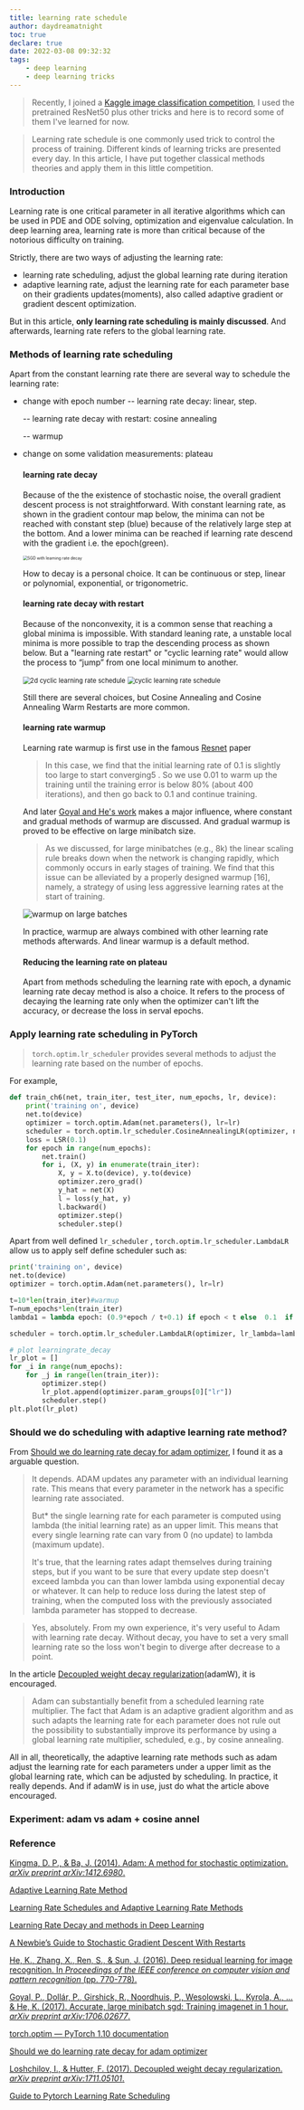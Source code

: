```yaml
---
title: learning rate schedule
author: daydreamatnight
toc: true
declare: true
date: 2022-03-08 09:32:32
tags:
	- deep learning
	- deep learning tricks
---
```


>Recently, I joined a [Kaggle image classification competition](https://www.kaggle.com/c/classify-leaves/), I used the pretrained ResNet50 plus other tricks and here is to record some of them I've learned for now.

> Learning rate schedule is one commonly used trick to control the process of training. Different kinds of learning tricks are presented every day. In this article, I have put together classical methods theories and apply them in this little competition.

<!-- more -->

### Introduction

Learning rate is one critical parameter in all iterative algorithms which can be used in PDE and ODE solving, optimization and eigenvalue calculation. In deep learning area, learning rate is more than critical because of the notorious difficulty on training.

Strictly, there are two ways of adjusting the learning rate: 

- learning rate scheduling, adjust the global learning rate during iteration
- adaptive learning rate, adjust the learning rate for each parameter base on their gradients updates(moments), also called adaptive gradient or gradient descent optimization.

But in this article, **only learning rate scheduling is mainly discussed**. And afterwards, learning rate refers to the global learning rate.

### Methods of learning rate scheduling

Apart from the constant learning rate there are several way to schedule the learning rate:

- change with epoch number
  --  learning rate decay: linear, step.

  -- learning rate decay with restart: cosine annealing 

  -- warmup
  
- change on some validation measurements: plateau

  #### learning rate decay

  Because of the the existence of stochastic noise, the overall gradient descent process is not straightforward. With constant learning rate, as shown in the gradient contour map below, the minima can not be reached with constant step (blue) because of the relatively large step at the bottom. And a lower minima can be reached if learning rate descend with the gradient i.e. the epoch(green).
  
  <img src="SGD%20with%20learning%20rate%20decay.png" alt="SGD with learning rate decay" style="zoom:50%;" />
  
  How to decay is a personal choice. It can be continuous or step, linear or polynomial, exponential, or trigonometric.
  
  #### learning rate decay with restart
  
  Because of the nonconvexity, it is a common sense that reaching a global minima is impossible. With standard leaning rate, a unstable local minima is more possible to trap the descending process as shown below. But a "learning rate restart" or "cyclic learning rate" would allow the process to  “jump” from one local minimum to another.
  
  <img src="2d%20cyclic%20learning%20rate%20schedule.png" alt="2d cyclic learning rate schedule" style="zoom:80%;" />
  
  <img src="cyclic%20learning%20rate%20schedule.png" alt="cyclic learning rate schedule" style="zoom:80%;" />
  
  Still there are several choices, but Cosine Annealing and Cosine Annealing Warm Restarts are more common.
  
  #### learning rate warmup
  
   Learning rate warmup is first use in the famous [Resnet](https://openaccess.thecvf.com/content_cvpr_2016/papers/He_Deep_Residual_Learning_CVPR_2016_paper.pdf) paper
  
  > In this case, we find that the initial learning rate of 0.1 is slightly too large to start converging5 . So we use 0.01 to warm up the training until the training error is below 80% (about 400 iterations), and then go back to 0.1 and continue training.  
  
  And later [Goyal and He's work](https://arxiv.org/pdf/1706.02677.pdf) makes a major influence, where constant and gradual methods of warmup are discussed. And gradual warmup is proved to be effective on large minibatch size.
  
  > As we discussed, for large minibatches (e.g., 8k) the linear scaling rule breaks down when the network is changing rapidly, which commonly occurs in early stages of training. We find that this issue can be alleviated by a properly designed warmup [16], namely, a strategy of using less aggressive learning rates at the start of training. 
  
  <img src="warmup%20on%20large%20batches.png" alt="warmup on large batches" style="zoom:100%;" />
  
  In practice, warmup are always combined with other learning rate methods afterwards. And linear warmup is a default method.
  
  #### Reducing the learning rate on plateau
  
  Apart from methods scheduling the learning rate with epoch, a dynamic learning rate decay method is also a choice. It refers to the process of decaying the learning rate only when the optimizer can't lift the accuracy, or decrease the loss in serval epochs. 
  
### Apply learning rate scheduling in PyTorch

> `torch.optim.lr_scheduler` provides several methods to adjust the learning rate based on the number of epochs. 

For example, 

```python
def train_ch6(net, train_iter, test_iter, num_epochs, lr, device):
    print('training on', device)
    net.to(device)
    optimizer = torch.optim.Adam(net.parameters(), lr=lr)
    scheduler = torch.optim.lr_scheduler.CosineAnnealingLR(optimizer, num_epochs*len(train_iter)/10, eta_min=1e-9)
    loss = LSR(0.1) 
    for epoch in range(num_epochs):
        net.train()
        for i, (X, y) in enumerate(train_iter):
            X, y = X.to(device), y.to(device)
            optimizer.zero_grad()
            y_hat = net(X)
            l = loss(y_hat, y)
            l.backward()
            optimizer.step()
            scheduler.step()
```

Apart from well defined `lr_scheduler` ,  `torch.optim.lr_scheduler.LambdaLR` allow us to apply self define scheduler such as:

```python
print('training on', device)
net.to(device)
optimizer = torch.optim.Adam(net.parameters(), lr=lr)

t=10*len(train_iter)#warmup
T=num_epochs*len(train_iter)
lambda1 = lambda epoch: (0.9*epoch / t+0.1) if epoch < t else  0.1  if 0.5 * (1+math.cos(math.pi*(epoch - t)/(T-t)))<0.1 else 0.5 * (1+math.cos(math.pi*(epoch - t)/(T-t)))

scheduler = torch.optim.lr_scheduler.LambdaLR(optimizer, lr_lambda=lambda1)

# plot learningrate_decay
lr_plot = []
for _i in range(num_epochs):
    for _j in range(len(train_iter)):
        optimizer.step()
        lr_plot.append(optimizer.param_groups[0]["lr"])
        scheduler.step()
plt.plot(lr_plot)
```
### Should we do scheduling with adaptive learning rate method?

From [Should we do learning rate decay for adam optimizer](https://stackoverflow.com/questions/39517431/should-we-do-learning-rate-decay-for-adam-optimizer), I found it as a arguable question.

>It depends. ADAM updates any parameter with an individual learning rate. This means that every parameter in the network has a specific learning rate associated. 
>
>But* the single learning rate for each parameter is computed using lambda (the initial learning rate) as an upper limit. This means that every single learning rate can vary from 0 (no update) to lambda (maximum update).
>
>It's true, that the learning rates adapt themselves during training steps, but if you want to be sure that every update step doesn't exceed lambda you can than lower lambda using exponential decay or whatever. It can help to reduce loss during the latest step of training, when the computed loss with the previously associated lambda parameter has stopped to decrease.

>  Yes, absolutely. From my own experience, it's very useful to Adam with learning rate decay. Without decay, you have to set a very small learning rate so the loss won't begin to diverge after decrease to a point.

In the article [Decoupled weight decay regularization](https://arxiv.org/abs/1711.05101)(adamW), it is encouraged.

> Adam can substantially benefit from a scheduled learning rate multiplier. The fact that Adam is an adaptive gradient algorithm and as such adapts the learning rate for each parameter does not rule out the possibility to substantially improve its performance by using a global learning rate multiplier, scheduled, e.g., by cosine annealing.  

All in all, theoretically, the adaptive learning rate methods such as adam adjust the learning rate for each parameters under a upper limit as the global learning rate, which can be adjusted by scheduling. In practice, it really depends. And if adamW is in use, just do what the article above encouraged.

### Experiment: adam vs adam + cosine annel



### Reference

[Kingma, D. P., & Ba, J. (2014). Adam: A method for stochastic optimization. *arXiv preprint arXiv:1412.6980*.](https://arxiv.org/pdf/1412.6980.pdf)

[Adaptive Learning Rate Method](https://wiki.tum.de/display/lfdv/Adaptive+Learning+Rate+Method) 

[Learning Rate Schedules and Adaptive Learning Rate Methods](https://towardsdatascience.com/learning-rate-schedules-and-adaptive-learning-rate-methods-for-deep-learning-2c8f433990d1) 

[Learning Rate Decay and methods in Deep Learning](https://medium.com/analytics-vidhya/learning-rate-decay-and-methods-in-deep-learning-2cee564f910b#:~:text=Learning%20rate%20decay%20is%20a,help%20both%20optimization%20and%20generalization.) 

[A Newbie’s Guide to Stochastic Gradient Descent With Restarts](https://towardsdatascience.com/https-medium-com-reina-wang-tw-stochastic-gradient-descent-with-restarts-5f511975163)

[He, K., Zhang, X., Ren, S., & Sun, J. (2016). Deep residual learning for image recognition. In *Proceedings of the IEEE conference on computer vision and pattern recognition* (pp. 770-778).](https://openaccess.thecvf.com/content_cvpr_2016/papers/He_Deep_Residual_Learning_CVPR_2016_paper.pdf) 

[Goyal, P., Dollár, P., Girshick, R., Noordhuis, P., Wesolowski, L., Kyrola, A., ... & He, K. (2017). Accurate, large minibatch sgd: Training imagenet in 1 hour. *arXiv preprint arXiv:1706.02677*.](https://arxiv.org/abs/1706.0267)

[torch.optim — PyTorch 1.10 documentation](https://pytorch.org/docs/stable/optim.html) 

[Should we do learning rate decay for adam optimizer](https://stackoverflow.com/questions/39517431/should-we-do-learning-rate-decay-for-adam-optimizer)

[Loshchilov, I., & Hutter, F. (2017). Decoupled weight decay regularization. *arXiv preprint arXiv:1711.05101*.](https://arxiv.org/abs/1711.05101)

[Guide to Pytorch Learning Rate Scheduling](https://www.kaggle.com/isbhargav/guide-to-pytorch-learning-rate-scheduling)